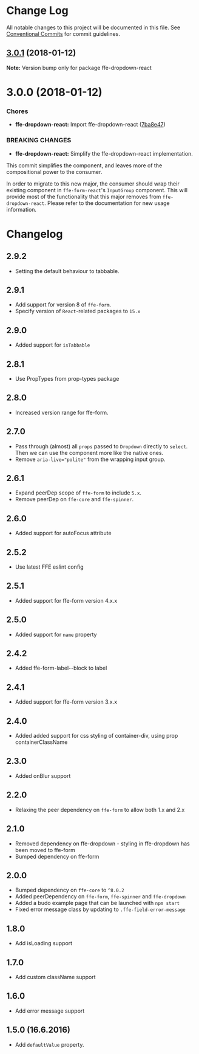 # Change Log

All notable changes to this project will be documented in this file.
See [Conventional Commits](https://conventionalcommits.org) for commit guidelines.

<a name="3.0.1"></a>
## [3.0.1](***REMOVED***) (2018-01-12)




**Note:** Version bump only for package ffe-dropdown-react

<a name="3.0.0"></a>

# 3.0.0 (2018-01-12)

### Chores

* **ffe-dropdown-react:** Import ffe-dropdown-react ([7ba8e47](***REMOVED***))

### BREAKING CHANGES

* **ffe-dropdown-react:** Simplify the ffe-dropdown-react implementation.

This commit simplifies the component, and leaves more of the
compositional power to the consumer.

In order to migrate to this new major, the consumer should wrap
their existing component in `ffe-form-react`'s `InputGroup`
component. This will provide most of the functionality that this
major removes from `ffe-dropdown-react`. Please refer to the
documentation for new usage information.

# Changelog

## 2.9.2

* Setting the default behaviour to tabbable.

## 2.9.1

* Add support for version 8 of `ffe-form`.
* Specify version of `React`-related packages to `15.x`

## 2.9.0

* Added support for `isTabbable`

## 2.8.1

* Use PropTypes from prop-types package

## 2.8.0

* Increased version range for ffe-form.

## 2.7.0

* Pass through (almost) all `props` passed to `Dropdown` directly to `select`. Then we can use the component more like the native ones.
* Remove `aria-live="polite"` from the wrapping input group.

## 2.6.1

* Expand peerDep scope of `ffe-form` to include `5.x`.
* Remove peerDep on `ffe-core` and `ffe-spinner`.

## 2.6.0

* Added support for autoFocus attribute

## 2.5.2

* Use latest FFE eslint config

## 2.5.1

* Added support for ffe-form version 4.x.x

## 2.5.0

* Added support for `name` property

## 2.4.2

* Added ffe-form-label--block to label

## 2.4.1

* Added support for ffe-form version 3.x.x

## 2.4.0

* Added added support for css styling of container-div, using prop containerClassName

## 2.3.0

* Added onBlur support

## 2.2.0

* Relaxing the peer dependency on `ffe-form` to allow both 1.x and 2.x

## 2.1.0

* Removed dependency on ffe-dropdown - styling in ffe-dropdown has been moved to ffe-form
* Bumped dependency on ffe-form

## 2.0.0

* Bumped dependency on `ffe-core` to `^8.0.2`
* Added peerDependency on `ffe-form`, `ffe-spinner` and `ffe-dropdown`
* Added a budo example page that can be launched with `npm start`
* Fixed error message class by updating to `.ffe-field-error-message`

## 1.8.0

* Add isLoading support

## 1.7.0

* Add custom className support

## 1.6.0

* Add error message support

## 1.5.0 (16.6.2016)

* Add `defaultValue` property.

